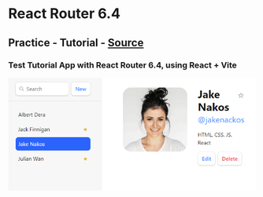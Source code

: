 # React Router 6.4

## Practice - Tutorial - [Source](https://reactrouter.com/en/main/start/tutorial)

### Test Tutorial App with React Router 6.4, using React + Vite

![TutorialApp](screenshot/router.png 'Tutorial App')
